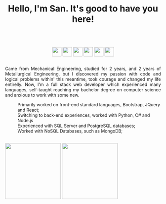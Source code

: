 <!DOCTYPE html>
<html lang="en">
<head>
    <meta charset="UTF-8">
    <meta http-equiv="X-UA-Compatible" content="IE=edge">
    <meta name="viewport" content="width=device-width, initial-scale=1.0">
    <link href='http://fonts.cdnfonts.com/css/glacial-indifference-2' rel='stylesheet' type='text/css'>
    <link href="https://stackpath.bootstrapcdn.com/bootstrap/4.2.1/css/bootstrap.min.css" rel="stylesheet">
    <link rel="stylesheet" href="style/navbar.css">
    <link href="style/style.css" rel="stylesheet">  

</head>
<body>
  <header>
    <h1 align="center"> Hello, I'm San. It's good to have you here!
    </h1>
  </header>
  </br>
  <section id="bloco">
    <div align="center">
      <img align="center" height="30em" src="https://cdn.jsdelivr.net/gh/devicons/devicon/icons/javascript/javascript-plain.svg" />
      <img align="center" height="30em" src="https://cdn.jsdelivr.net/gh/devicons/devicon/icons/python/python-original.svg" />
      <img align="center" height="30em" src="https://cdn.jsdelivr.net/gh/devicons/devicon/icons/postgresql/postgresql-original.svg" />
      <img align="center" height="30em" src="https://cdn.jsdelivr.net/gh/devicons/devicon/icons/mongodb/mongodb-original.svg" />
      <img align="center" height="30em" src="https://cdn.jsdelivr.net/gh/devicons/devicon/icons/react/react-original.svg" />
      <img align="center" height="30em" src="https://cdn.jsdelivr.net/gh/devicons/devicon/icons/csharp/csharp-plain.svg" />
    </div></br>
    <div>
      <p align="justify">
        Came from Mechanical Engineering, studied for 2 years, and 2 years of Metallurgical Engineering, but I discovered my passion with code and logical problems within' this meantime, took courage and changed my life entirelly.
        Now, I'm a full stack web developer which experienced many languages, self-taught reaching my bachelor degree on computer science and anxious to work with some new.
      </p>
    </div>
    <div>
      <dl> 
        <dd href="#">Primarily worked on front-end standard languages, Bootstrap, JQuery and React;</dd>
        <dd href="#">Switching to back-end experiences, worked with Python, C# and Node.js</dd>
        <dd href="#">Experienced with SQL Server and PostgreSQL databases; </dd>
        <dd href="#">Worked with NoSQL Databases, such as MongoDB; </dd>
      </dl>
    </div>
  </section>
  </br>
  <section>
  <img align="center" height="180em" src="https://github-readme-stats.vercel.app/api?username=santeixeira&show_icons=true&theme=dark"/>
  <img align="center" height="180em"src="https://github-readme-stats.vercel.app/api/top-langs/?username=santeixeira&layout=compact&theme=dark"/>
  </section>
  </br>
  <footer>
    
  </footer>
  
    
</body>
</html>



  
